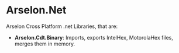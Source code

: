 # Arselon.Net
Arselon Cross Platform .net Libraries, that are:
- **Arselon.Cdt.Binary**: Imports, exports IntelHex, MotorolaHex files, merges them in memory.
